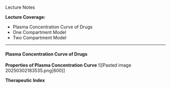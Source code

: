 Lecture Notes

**Lecture Coverage:**
- Plasma Concentration Curve of Drugs
- One Compartment Model
- Two Compartment Model

---
#### **Plasma Concentration Curve of Drugs**
**Properties of Plasma Concentration Curve**
![[Pasted image 20250302183535.png|600]]


**Therapeutic Index**